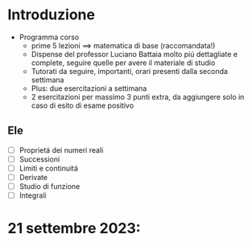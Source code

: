 # Introduzione
- Programma corso
	- prime 5 lezioni ==> matematica di base (raccomandata!)
	- Dispense del professor Luciano Battaia molto piú dettagliate e complete, seguire quelle per avere il materiale di studio
	- Tutorati da seguire, importanti, orari presenti dalla seconda settimana
	- Plus: due esercitazioni a settimana
	- 2 esercitazioni per massimo 3 punti extra, da aggiungere solo in caso di esito di esame positivo

## Ele
- [ ] Proprietá dei numeri reali
- [ ] Successioni
- [ ] Limiti e continuitá
- [ ] Derivate
- [ ] Studio di funzione
- [ ] Integrali
# 21 settembre 2023:
